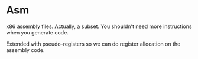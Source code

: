 # Asm

x86 assembly files. Actually, a subset. You shouldn't need more instructions
when you generate code.

Extended with pseudo-registers so we can do register allocation on the assembly code.
